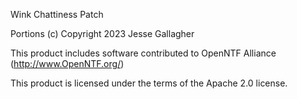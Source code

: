 Wink Chattiness Patch

Portions (c) Copyright 2023 Jesse Gallagher

This product includes software contributed to
OpenNTF Alliance (http://www.OpenNTF.org/)

This product is licensed under the terms of the Apache 2.0 license.